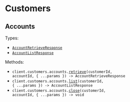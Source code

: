 # Customers

## Accounts

Types:

- <code><a href="./src/resources/customers/accounts.ts">AccountRetrieveResponse</a></code>
- <code><a href="./src/resources/customers/accounts.ts">AccountListResponse</a></code>

Methods:

- <code title="get /v1/customers/{customerId}/accounts/{accountId}">client.customers.accounts.<a href="./src/resources/customers/accounts.ts">retrieve</a>(customerId, accountId, { ...params }) -> AccountRetrieveResponse</code>
- <code title="get /v1/customers/{customerId}/accounts">client.customers.accounts.<a href="./src/resources/customers/accounts.ts">list</a>(customerId, { ...params }) -> AccountListResponse</code>
- <code title="post /v1/customers/{customerId}/accounts/{accountId}/close">client.customers.accounts.<a href="./src/resources/customers/accounts.ts">close</a>(customerId, accountId, { ...params }) -> void</code>
